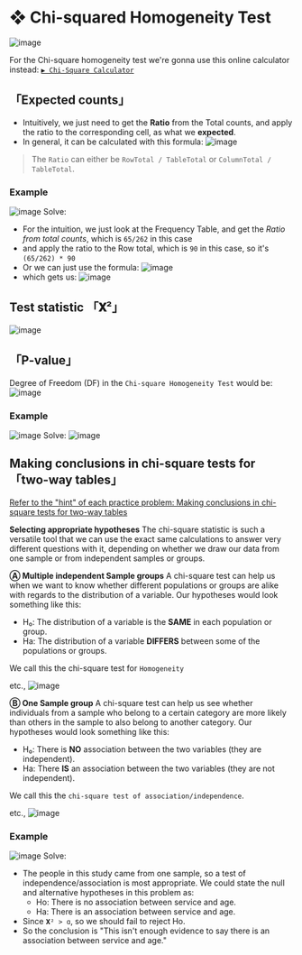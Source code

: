 #  ❖ Chi-squared Homogeneity Test

![image](https://user-images.githubusercontent.com/14041622/45671252-8ef88280-bb57-11e8-92d3-229e5e39302c.png)


For the Chi-square homogeneity test we're gonna use this online calculator instead:
[`▶ Chi-Square Calculator`](https://www.di-mgt.com.au/chisquare-calculator.html)

## 「Expected counts」

- Intuitively, we just need to get the **Ratio** from the Total counts, and apply the ratio to the corresponding cell, as what we **expected**.
- In general, it can be calculated with this formula:
![image](https://user-images.githubusercontent.com/14041622/45616324-ad03ab80-baa1-11e8-8745-6b046658569f.png)

> The `Ratio` can either be `RowTotal / TableTotal` or `ColumnTotal / TableTotal`.


### Example
![image](https://user-images.githubusercontent.com/14041622/45616176-45e5f700-baa1-11e8-968e-bad7d850ce9c.png)
Solve:
- For the intuition, we just look at the Frequency Table, and get the _Ratio from total counts_, which is `65/262` in this case
- and apply the ratio to the Row total, which is `90` in this case, so it's `(65/262) * 90`
- Or we can just use the formula:
![image](https://user-images.githubusercontent.com/14041622/45616553-606ca000-baa2-11e8-9ab4-4eec2d61bb4b.png)
- which gets us:
![image](https://user-images.githubusercontent.com/14041622/45616559-66fb1780-baa2-11e8-9d05-daf616eea60b.png)


## Test statistic 「𝐗²」

![image](https://user-images.githubusercontent.com/14041622/45670116-8bafc780-bb54-11e8-8e43-6a67082d5a71.png)


## 「P-value」

Degree of Freedom (DF) in the `Chi-square Homogeneity Test` would be:
![image](https://user-images.githubusercontent.com/14041622/45669912-05938100-bb54-11e8-86cf-f6346b2da3a0.png)


### Example
![image](https://user-images.githubusercontent.com/14041622/45669951-1c39d800-bb54-11e8-8c14-eff93a9d8bfc.png)
Solve:
![image](https://user-images.githubusercontent.com/14041622/45670076-720e8000-bb54-11e8-91e8-98175548f6b0.png)



## Making conclusions in chi-square tests for 「two-way tables」

[Refer to the "hint" of each practice problem: Making conclusions in chi-square tests for two-way tables](https://www.khanacademy.org/math/ap-statistics/chi-square-tests/modal/e/conclusions-chi-square-tests-for-two-way-tables)

**Selecting appropriate hypotheses**
The chi-square statistic is such a versatile tool that we can use the exact same calculations to answer very different questions with it, depending on whether we draw our data from one sample or from independent samples or groups.

**Ⓐ Multiple independent Sample groups**
A chi-square test can help us when we want to know whether different populations or groups are alike with regards to the distribution of a variable. Our hypotheses would look something like this:
- H₀: The distribution of a variable is the **SAME** in each population or group.
- Ha: The distribution of a variable **DIFFERS** between some of the populations or groups.

We call this the chi-square test for `Homogeneity`

etc.,
![image](https://user-images.githubusercontent.com/14041622/45672346-835a8b00-bb5a-11e8-96ef-78444197f9b5.png)


**Ⓑ One Sample group**
A chi-square test can help us see whether individuals from a sample who belong to a certain category are more likely than others in the sample to also belong to another category. Our hypotheses would look something like this:
- H₀: There is **NO** association between the two variables (they are independent).
- Ha: There **IS** an association between the two variables (they are not independent).

We call this the `chi-square test of association/independence`.

etc.,
![image](https://user-images.githubusercontent.com/14041622/45672392-966d5b00-bb5a-11e8-8101-fe2ce5262c50.png)


### Example
![image](https://user-images.githubusercontent.com/14041622/45671775-ee0ac700-bb58-11e8-9800-94146d0c8bce.png)
Solve:
- The people in this study came from one sample, so a test of independence/association is most appropriate. We could state the null and alternative hypotheses in this problem as:
    - Ho: There is no association between service and age.
    - Ha: There is an association between service and age.
- Since `𝐗² > ɑ`, so we should fail to reject Ho.
- So the conclusion is "This isn't enough evidence to say there is an association between service and age."